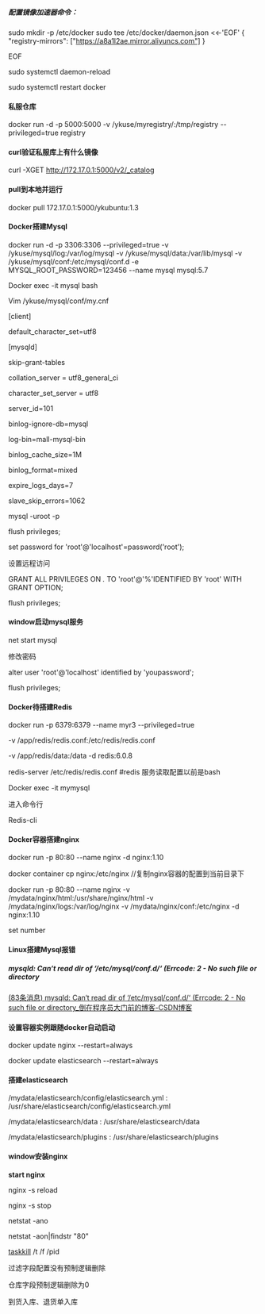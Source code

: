 ##### **配置镜像加速器命令：**

sudo mkdir -p /etc/docker sudo tee /etc/docker/daemon.json <<-'EOF' { "registry-mirrors": ["https://a8a1l2ae.mirror.aliyuncs.com"] } 

EOF 

sudo systemctl daemon-reload 

sudo systemctl restart docker

 

#### **私服仓库**

docker run -d -p 5000:5000 -v /ykuse/myregistry/:/tmp/registry --privileged=true registry

#### **curl验证私服库上有什么镜像**

curl -XGET http://172.17.0.1:5000/v2/_catalog

#### **pull到本地并运行**

docker pull 172.17.0.1:5000/ykubuntu:1.3

 

#### **Docker搭建Mysql**

docker run -d -p 3306:3306 --privileged=true -v /ykuse/mysql/log:/var/log/mysql -v /ykuse/mysql/data:/var/lib/mysql -v /ykuse/mysql/conf:/etc/mysql/conf.d -e MYSQL_ROOT_PASSWORD=123456 --name mysql mysql:5.7

Docker exec -it mysql bash

Vim /ykuse/mysql/conf/my.cnf

[client]

default_character_set=utf8

[mysqld]

skip-grant-tables

collation_server = utf8_general_ci

character_set_server = utf8

server_id=101

binlog-ignore-db=mysql

log-bin=mall-mysql-bin

binlog_cache_size=1M

binlog_format=mixed

expire_logs_days=7

slave_skip_errors=1062

mysql -uroot -p

flush privileges;

set password for 'root'@'localhost'=password('root');

设置远程访问

GRANT ALL PRIVILEGES ON *.* TO 'root'@'%'IDENTIFIED BY 'root' WITH GRANT OPTION;

flush privileges;

#### **window启动mysql服务**

net start mysql

修改密码

alter user 'root'@'localhost' identified by 'youpassword';

flush privileges;

 

#### **Docker待搭建Redis**

 

docker run -p 6379:6379 --name myr3 --privileged=true 

-v /app/redis/redis.conf:/etc/redis/redis.conf 

-v /app/redis/data:/data -d redis:6.0.8 

redis-server /etc/redis/redis.conf #redis 服务读取配置以前是bash

 

Docker exec -it mymysql

进入命令行

Redis-cli

#### Docker容器搭建nginx

docker run -p 80:80 --name nginx -d nginx:1.10

docker container cp nginx:/etc/nginx  //复制nginx容器的配置到当前目录下

docker run -p 80:80 --name nginx -v /mydata/nginx/html:/usr/share/nginx/html -v /mydata/nginx/logs:/var/log/nginx -v /mydata/nginx/conf:/etc/nginx  -d nginx:1.10

set number

#### Linux搭建Mysql报错

##### **mysqld: Can‘t read dir of ‘/etc/mysql/conf.d/‘ (Errcode: 2 - No such file or directory**

 [(83条消息) mysqld: Can‘t read dir of ‘/etc/mysql/conf.d/‘ (Errcode: 2 - No such file or directory_倒在程序员大门前的博客-CSDN博客](https://blog.csdn.net/qq_45564783/article/details/126440171)

#### 设置容器实例跟随docker自动启动

docker update nginx --restart=always

docker update elasticsearch --restart=always

#### 搭建elasticsearch

/mydata/elasticsearch/config/elasticsearch.yml : /usr/share/elasticsearch/config/elasticsearch.yml

/mydata/elasticsearch/data : /usr/share/elasticsearch/data

/mydata/elasticsearch/plugins : /usr/share/elasticsearch/plugins

#### window安装nginx

**start nginx**

nginx -s reload

nginx -s stop

netstat -ano

netstat -aon|findstr "80"

[taskkill](https://so.csdn.net/so/search?q=taskkill&spm=1001.2101.3001.7020) /t /f /pid



过滤字段配置没有预制逻辑删除

仓库字段预制逻辑删除为0

到货入库、退货单入库

